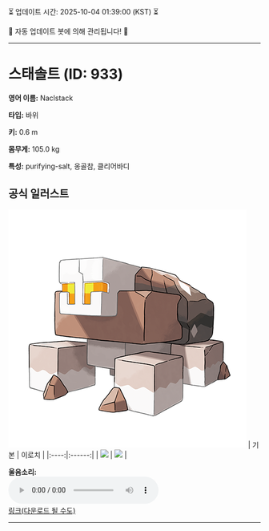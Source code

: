 
⏳ 업데이트 시간: 2025-10-04 01:39:00 (KST) ⏳

🤖 자동 업데이트 봇에 의해 관리됩니다! 🤖

---

# 스태솔트 (ID: 933)
**영어 이름:** Naclstack

**타입:** 바위

**키:** 0.6 m

**몸무게:** 105.0 kg

**특성:** purifying-salt, 옹골참, 클리어바디

## 공식 일러스트
![](https://raw.githubusercontent.com/PokeAPI/sprites/master/sprites/pokemon/other/official-artwork/933.png)
| 기본 | 이로치 |
|:----:|:------:|
| <img src="http://play.pokemonshowdown.com/sprites/ani/naclstack.gif" width="200"> | <img src="http://play.pokemonshowdown.com/sprites/ani-shiny/naclstack.gif" width="200"> |

**울음소리:**<br><audio controls src="https://raw.githubusercontent.com/PokeAPI/cries/main/cries/pokemon/latest/933.ogg"></audio><br> [링크(다운로드 될 수도)](https://raw.githubusercontent.com/PokeAPI/cries/main/cries/pokemon/latest/933.ogg)


---
